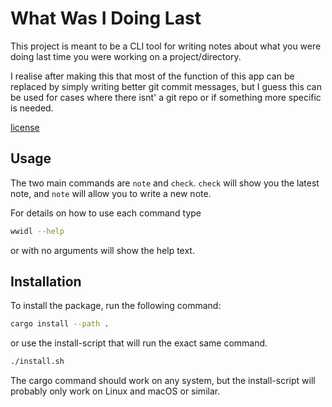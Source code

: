 # What Was I Doing Last
This project is meant to be a CLI tool for writing notes about what you were
doing last time you were working on a project/directory.

I realise after making this that most of the function of this app can be replaced
by simply writing better git commit messages, but I guess this can be used for
cases where there isnt' a git repo or if something more specific is needed.

[license](COPYING)

## Usage

The two main commands are `note` and `check`. `check` will show you
the latest note, and `note` will allow you to write a new note.

For details on how to use each command type
```bash
wwidl --help
```
or with no arguments will show the help text.

## Installation

To install the package, run the following command:
```bash
cargo install --path .
```
or use the install-script that will run the exact same command.
```bash
./install.sh
```
The cargo command should work on any system, but the install-script will
probably only work on Linux and macOS or similar.
